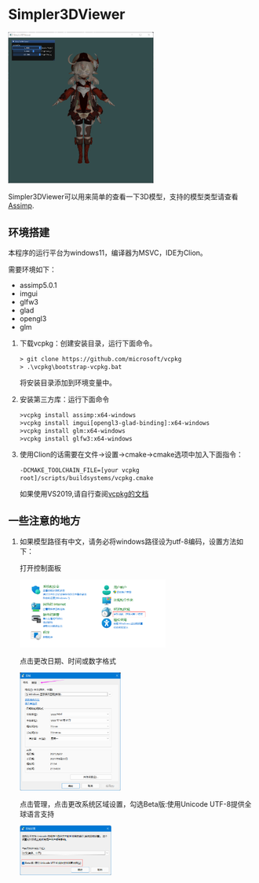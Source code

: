# Simpler3DViewer

<img src="img/demo.png" alt="demo" style="zoom:30%;" class="center" />

Simpler3DViewer可以用来简单的查看一下3D模型，支持的模型类型请查看[Assimp](https://github.com/assimp/assimp).

##  环境搭建

本程序的运行平台为windows11，编译器为MSVC，IDE为Clion。

需要环境如下：

* assimp5.0.1
* imgui
* glfw3
* glad
* opengl3
* glm

1. 下载vcpkg：创建安装目录，运行下面命令。

   ``` shell
   > git clone https://github.com/microsoft/vcpkg
   > .\vcpkg\bootstrap-vcpkg.bat
   ```

   将安装目录添加到环境变量中。

2. 安装第三方库：运行下面命令

   ```shell
   >vcpkg install assimp:x64-windows
   >vcpkg install imgui[opengl3-glad-binding]:x64-windows
   >vcpkg install glm:x64-windows
   >vcpkg install glfw3:x64-windows
   ```

3. 使用Clion的话需要在文件->设置->cmake->cmake选项中加入下面指令：

   ```
   -DCMAKE_TOOLCHAIN_FILE=[your vcpkg root]/scripts/buildsystems/vcpkg.cmake
   ```

   如果使用VS2019,请自行查阅[vcpkg的文档](https://github.com/microsoft/vcpkg#quick-start-windows)

##  一些注意的地方

1. 如果模型路径有中文，请务必将windows路径设为utf-8编码，设置方法如下：

   打开控制面板

   <img src="img/image-20210822215324406.png" alt="image-20210822215324406" style="zoom:33%;" class="center" />

   点击更改日期、时间或数字格式
   
   <img src="img/image-20210822215445945.png" alt="image-20210822215445945" style="zoom:33%;" class="center" />

   点击管理，点击更改系统区域设置，勾选Beta版:使用Unicode UTF-8提供全球语言支持
   
   <img src="img/image-20210822215629434.png" alt="image-20210822215629434" style="zoom:33%;" class="center" />

